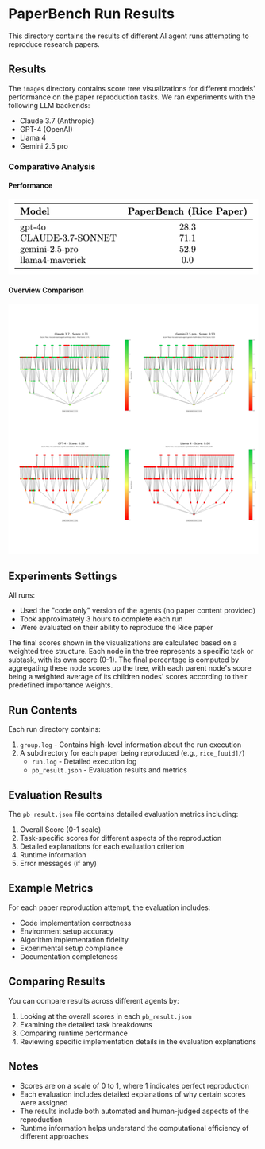 # PaperBench Run Results

This directory contains the results of different AI agent runs attempting to reproduce research papers.

## Results

The `images` directory contains score tree visualizations for different models' performance on the paper reproduction tasks. We ran experiments with the following LLM backends:

- Claude 3.7 (Anthropic)
- GPT-4 (OpenAI)
- Llama 4
- Gemini 2.5 pro

### Comparative Analysis

#### Performance
![Model Performance Ranking](images/results.png)

#### Overview Comparison
![Model Comparison Grid](images/model_comparison_grid.png)

## Experiments Settings

All runs:
- Used the "code only" version of the agents (no paper content provided)
- Took approximately 3 hours to complete each run
- Were evaluated on their ability to reproduce the Rice paper

The final scores shown in the visualizations are calculated based on a weighted tree structure. Each node in the tree represents a specific task or subtask, with its own score (0-1). The final percentage is computed by aggregating these node scores up the tree, with each parent node's score being a weighted average of its children nodes' scores according to their predefined importance weights.

## Run Contents

Each run directory contains:
1. `group.log` - Contains high-level information about the run execution
2. A subdirectory for each paper being reproduced (e.g., `rice_[uuid]/`)
   - `run.log` - Detailed execution log
   - `pb_result.json` - Evaluation results and metrics

## Evaluation Results

The `pb_result.json` file contains detailed evaluation metrics including:

1. Overall Score (0-1 scale)
2. Task-specific scores for different aspects of the reproduction
3. Detailed explanations for each evaluation criterion
4. Runtime information
5. Error messages (if any)

## Example Metrics

For each paper reproduction attempt, the evaluation includes:
- Code implementation correctness
- Environment setup accuracy
- Algorithm implementation fidelity
- Experimental setup compliance
- Documentation completeness

## Comparing Results

You can compare results across different agents by:
1. Looking at the overall scores in each `pb_result.json`
2. Examining the detailed task breakdowns
3. Comparing runtime performance
4. Reviewing specific implementation details in the evaluation explanations

## Notes

- Scores are on a scale of 0 to 1, where 1 indicates perfect reproduction
- Each evaluation includes detailed explanations of why certain scores were assigned
- The results include both automated and human-judged aspects of the reproduction
- Runtime information helps understand the computational efficiency of different approaches 